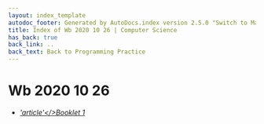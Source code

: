 ```yaml
---
layout: index_template
autodoc_footer: Generated by AutoDocs.index version 2.5.0 "Switch to Material Icons" ⓒ Starwort, 2020
title: Index of Wb 2020 10 26 | Computer Science
has_back: true
back_link: ..
back_text: Back to Programming Practice
---
```


# **Wb 2020 10 26**

- <a href='./booklet_1.md'><i title='MD file' class="material-icons">'article'</>Booklet 1</a>
